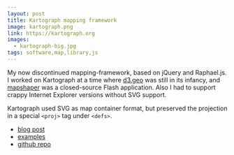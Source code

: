 ```yaml
---
layout: post
title: Kartograph mapping framework
image: kartograph.png
link: https://kartograph.org
images: 
  - kartograph-big.jpg
tags: software,map,library,js
---
```


My now discontinued mapping-framework, based on jQuery and Raphael.js. I worked on Kartograph at a time where [d3.geo](https://github.com/mbostock/d3/wiki/Geo-Projections) was still in its infancy, and [mapshaper](https://mapshaper.org/) was a closed-source Flash application. Also I had to support crappy Internet Explorer versions without SVG support.

Kartograph used SVG as map container format, but preserved the projection in a special `<proj>` tag under `<defs>`.

-   [blog post](https://vis4.net/blog/posts/introducing-kartograph/)
-   [examples](https://kartograph.org/showcase/)
-   [github repo ](https://github.com/kartograph)

